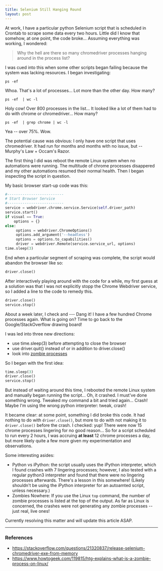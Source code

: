 ```yaml
---
title: Selenium Still Hanging Round
layout: post
---
```


At work, I have a particular python Selenium script that is scheduled in Crontab
to scrape some data every two hours.  Little did I know that somehow, at one point,
the code broke... Assuming everything was working, I wondered:
> Why the hell are there so many chromedriver processes hanging around in the process list?

I was cued into this when some other scripts began failing because the system was lacking
resources.  I began investigating:

```
ps -ef  
```

Whoa. That's a lot of processes... Lot more than the other day.  How many?

```
ps -ef  | wc -l
```

Holy cow!  Over 800 processes in the list... It looked like a lot of them had to do
with chrome or chromedriver... How many?

```
ps -ef  | grep chrome | wc -l
```

Yea -- over 75%. Wow.  

The potential cause was obvious: I only have one script that uses chromedriver.  It had run
for months and months with no issue, but -- Murphy's Law + Occam's Razor.  

The first thing I did was reboot the remote Linux system when no automations were 
running.  The multitude of chrome processes disappered and my other automations resumed
their normal health.  Then I began inspecting the script in question.

My basic browser start-up code was this:
```python
#--------------------------
# Start Browser Service
#--------------------------
service = webdriver.chrome.service.Service(self.driver_path)
service.start()
if visual == True:
    options = {}
else:
     options = webdriver.ChromeOptions()
     options.add_argument('--headless')
     options = options.to_capabilities()
     driver = webdriver.Remote(service.service_url, options)
time.sleep(3)
```

End when a particular segment of scraping was complete, the script would abandon
the browser like so:
```python
driver.close()
```

After interactively playing around with the code for a while, my first guess at a solution 
was that I was not explicitly stopp the Chrome Webdriver service, so I added a line to the code
to remedy this.
```python
driver.close()
service.stop()
```

About a week later, I check and --- Dang it! I have a few hundred Chrome processes again. What
is going on?  Time to go back to the Google/StackOverflow drawing board!

I was led into three new directions:
* use time.sleep(3) before attempting to close the browser 
* use driver.quit() instead of or in addition to driver.close() 
* look into [zombie processes](https://www.howtogeek.com/119815/htg-explains-what-is-a-zombie-process-on-linux/)

So I began with the first idea:
```python
time.sleep(3)
driver.close()
service.stop()
```

But instead of waiting around this time, I rebooted the remote Linux system and manually began 
running the script... Oh, it crashed.  I must've done something wrong.  Tweaked my command a bit and
tried again... Crash!  Maybe I'm using the wrong python interpreter: tweak, crash!  

It became clear: at some point, something I did broke this code. It had nothing to do with `driver.close()`,
but more to do with not making it to `driver.close()` before the crash.  I checked: yup! There were now
15 chrome processes lingering for no good reason... So for a script scheduled to run
every 2 hours, I was accruing **at least** 12 chrome processes a day, but more likely quite a few more
given my experimentation and observations.  

Some interesting asides: 
* Python vs iPython: the script usually uses the iPython interpreter, which I found crashes with 7 lingering processes; however, I also tested with a regular python3 interpreter and found that there were no lingering processes afterwards.  There's a lesson in this somewhere! (Likely shouldn't be using the iPython interpreter for an autoamted script, unless necessary.)
* Zombies Nowhere: If you use the Linux `top` command, the number of zombie processes is listed at the top of the output.  As far as Linux is concerned, the crashes were not generating any zombie processes -- just real, live ones!


Currently resolving this matter and will update this article ASAP.

------------------------------

### References
* https://stackoverflow.com/questions/21320837/release-selenium-chromedriver-exe-from-memory
* https://www.howtogeek.com/119815/htg-explains-what-is-a-zombie-process-on-linux/
